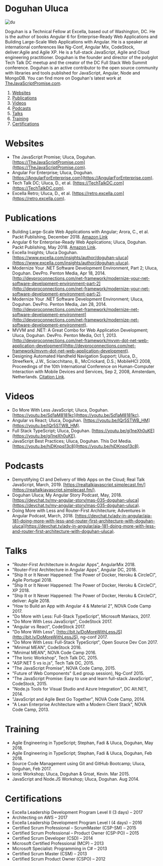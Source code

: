 # Doguhan Uluca
![du](https://secure.gravatar.com/avatar/7cbaa9afb5ca78d97f3c689f8ce6c985)

Doguhan is a Technical Fellow at Excella, based out of Washington, DC. He is the author of books Angular 6 for Enterprise-Ready Web Applications and Building Large-Scale Web Applications with Angular. He is a speaker at international conferences like Ng-Conf, Angular Mix, CodeStock, deliver:Agile and Agile XP. He is a full-stack JavaScript, Agile and Cloud engineering practitioner. Doguhan is the founder and director of the polyglot Tech Talk DC meetup and the creator of the DC Full Stack Web Summit conference. Doguhan is an active contributor to the open source community with libraries and tools published for JavaScript, Angular, Node and MongoDB. You can find more on Doguhan's latest work at [TheJavaScriptPromise.com](https://TheJavaScriptPromise.com).  

1. [Websites](#websites)
2. [Publications](#publications)
3. [Videos](#videos)
4. [Podcasts](#podcasts)
5. [Talks](#talks)
6. [Training](#training)
7. [Certifications](#certifications)

# Websites

*	The JavaScript Promise; Uluca, Doguhan. [https://TheJavaScriptPromise.com](https://TheJavaScriptPromise.com). 
* Angular For Enterprise; Uluca, Doguhan. [https://AngularForEnterprise.com](https://AngularForEnterprise.com).
*	Tech Talk DC; Uluca, D., et al. [https://TechTalkDC.com](https://TechTalkDC.com).
*	Excella Retro; Uluca, D., et al. [https://retro.excella.com](https://retro.excella.com). 

# Publications
* Building Large-Scale Web Applications with Angular; Arora, C., et al. Packt Publishing, December 2018. [Amazon Link](https://www.amazon.com/Building-Large-Scale-Applications-Angular-production-grade/dp/178995956X/ref=sr_1_4?keywords=uluca&qid=1549863219&s=gateway&sr=8-4)
*	Angular 6 for Enterprise-Ready Web Applications; Uluca, Doguhan. Packt Publishing, May 2018. [Amazon Link](https://www.amazon.com/Angular-Enterprise-Ready-Web-Applications-production-ready/dp/1786462907/ref=sr_1_1?keywords=uluca&qid=1549863219&s=gateway&sr=8-1).
*	Excella Insights; Uluca Doguhan. [https://www.excella.com/insights/author/doguhan-uluca](https://www.excella.com/insights/author/doguhan-uluca).
*	Modernize Your .NET Software Development Environment, Part 2; Uluca, Doguhan. DevPro. Penton Media, Apr 18, 2014. [http://devproconnections.com/net-framework/modernize-your-net-software-development-environment-part-2](http://devproconnections.com/net-framework/modernize-your-net-software-development-environment-part-2). 
*	Modernize Your .NET Software Development Environment; Uluca, Doguhan. DevPro. Penton Media, Jan 28, 2014. [http://devproconnections.com/net-framework/modernize-net-software-development-environment](http://devproconnections.com/net-framework/modernize-net-software-development-environment). 
*	MVVM and .NET: A Great Combo for Web Application Development; Uluca, Doguhan. DevPro. Penton Media, Oct 1, 2013. [http://devproconnections.com/net-framework/mvvm-dot-net-web-application-development](http://devproconnections.com/net-framework/mvvm-dot-net-web-application-development). 
*	Designing Automated Handheld Navigation Support; Uluca, D., Streefkerk, J.W., Sciacchitano, B., McCrickard, D.S.; MobileHCI 2008, Proceedings of the 10th International Conference on Human-Computer Interaction with Mobile Devices and Services, Sep 2, 2008, Amsterdam, Netherlands. [Citation Link](https://dl.acm.org/citation.cfm?id=1409319).

# Videos
* Do More With Less JavaScript; Uluca, Doguhan. [https://youtu.be/Sd1aM8181kc](https://youtu.be/Sd1aM8181kc).
* Angular vs React; Uluca, Doguhan. [https://youtu.be/IQr5STWB_HM](https://youtu.be/IQr5STWB_HM).
* Full Stack TypeScript; Uluca, Doguhan. [https://youtu.be/gi1neXh0uKE](https://youtu.be/gi1neXh0uKE).
* JavaScript Best Practices; Uluca, Doguhan. This Dot Media. [https://youtu.be/hjDKnpq13c8](https://youtu.be/hjDKnpq13c8).

# Podcasts
* Demystifying CI and Delivery of Web Apps on the Cloud; Real Talk JavaScript, March, 2019. [https://realtalkjavascript.simplecast.fm/](https://realtalkjavascript.simplecast.fm/).
* Doguhan Uluca; My Angular Story Podcast, May, 2018. [https://devchat.tv/my-angular-story/mas-035-doguhan-uluca](https://devchat.tv/my-angular-story/mas-035-doguhan-uluca).
* Doing More with Less and Router-First Architecture; Adventures in Angular Podcast, March, 2018. [https://devchat.tv/adv-in-angular/aia-181-doing-more-with-less-and-router-first-architecture-with-doguhan-uluca](https://devchat.tv/adv-in-angular/aia-181-doing-more-with-less-and-router-first-architecture-with-doguhan-uluca).

# Talks

* "Router-First Architecture in Angular Apps", AngularMix 2018.
* "Router-First Architecture in Angular Apps", Angular DC, 2018.
* "Ship It or It Never Happened: The Power of Docker, Heroku & CircleCI", Agile Portugal 2018.
* "Ship It or It Never Happened: The Power of Docker, Heroku & CircleCI", XP 2018.
* "Ship It or It Never Happened: The Power of Docker, Heroku & CircleCI", deliver: Agile 2018.
* "How to Build an App with Angular 4 & Material 2", NOVA Code Camp 2017. 
* "Do More with Less: Full-Stack TypeScript", Microsoft Maniacs, 2017.
* "Do More With Less JavaScript", CodeStock 2017.
* "Angular vs React", CodeStock 2017.
* "Do More With Less", [http://bit.ly/DoMoreWithLessJS](http://bit.ly/DoMoreWithLessJS), ng-conf 2017.
* "Do More With Less: Full-Stack TypeScript", Open Source Dev Con 2017.
* "Minimal MEAN", CodeStock 2016.
* "Minimal MEAN", NOVA Code Camp 2016.
* "The Ionic Workshop", Tech Talk DC, 2015.
* "ASP.NET 5 vs io.js", Tech Talk DC, 2015.
* "The JavaScript Promise", NOVA Code Camp, 2015.
* "Future of Web Components" (Led group session), Ng-Conf 2015.
* "The JavaScript Promise: Easy to use and learn full-stack JavaScript", CodeStock, 2015.
* "Node.js Tools for Visual Studio and Azure Integration", DC Alt.NET, 2014.
* "JavaScript and Agile Best Go Together", NOVA Code Camp, 2014.
* "A Lean Enterprise Architecture with a Modern Client Stack", NOVA Code Camp, 2013.

# Training
*	Agile Engineering in TypeScript; Stephan, Fadi & Uluca, Doguhan, May 2018.
*	Agile Engineering in TypeScript; Stephan, Fadi & Uluca, Doguhan, Feb 2018.
*	Source Code Management using Git and GitHub Bootcamp; Uluca, Doguhan, Feb 2017.
*	Ionic Workshop; Uluca, Doguhan & Groat, Kevin. Mar 2015.
*	JavaScript and Node.JS Workshop; Uluca, Doguhan. Aug 2014.

# Certifications
*	Excella Leadership Development Program Level II (3 days) – 2017
*	Architecting on AWS – 2017
*	Excella Leadership Development Program Level I (4 days) – 2016
*	Certified Scrum Professional – ScrumMaster (CSP-SM) – 2015
*	Certified Scrum Professional – Product Owner (CSP-PO) – 2015
*	Certified Scrum Developer (CSD) – 2014
*	Microsoft Certified Professional (MCP) – 2013
*	Microsoft Specialist: Programming in C# – 2013
*	Certified Scrum Master (CSM) – 2013
*	Certified Scrum Product Owner (CSPO) – 2012
